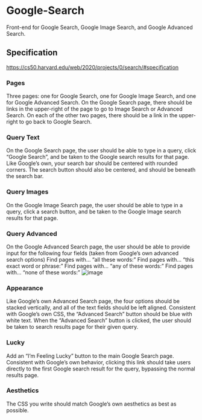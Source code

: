 # Google-Search
Front-end for Google Search, Google Image Search, and Google Advanced Search.

## Specification
https://cs50.harvard.edu/web/2020/projects/0/search/#specification

### Pages 
Three pages: one for Google Search, one for Google Image Search, and one for Google Advanced Search.
On the Google Search page, there should be links in the upper-right of the page to go to Image Search or Advanced Search. On each of the other two pages, there should be a link in the upper-right to go back to Google Search.

### Query Text
On the Google Search page, the user should be able to type in a query, click “Google Search”, and be taken to the Google search results for that page.
Like Google’s own, your search bar should be centered with rounded corners. The search button should also be centered, and should be beneath the search bar.

### Query Images
On the Google Image Search page, the user should be able to type in a query, click a search button, and be taken to the Google Image search results for that page.

### Query Advanced
On the Google Advanced Search page, the user should be able to provide input for the following four fields (taken from Google’s own advanced search options)
Find pages with… “all these words:”
Find pages with… “this exact word or phrase:”
Find pages with… “any of these words:”
Find pages with… “none of these words:”
![image](https://user-images.githubusercontent.com/62458624/93386608-f3797580-f835-11ea-9aca-4d1fbe59c4d5.png)


### Appearance
Like Google’s own Advanced Search page, the four options should be stacked vertically, and all of the text fields should be left aligned.
Consistent with Google’s own CSS, the “Advanced Search” button should be blue with white text. When the “Advanced Search” button is clicked, the user should be taken to search results page for their given query.

### Lucky
Add an “I’m Feeling Lucky” button to the main Google Search page. Consistent with Google’s own behavior, clicking this link should take users directly to the first Google search result for the query, bypassing the normal results page.

### Aesthetics
The CSS you write should match Google’s own aesthetics as best as possible.
